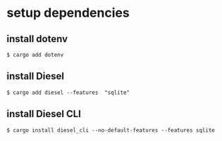 # setup dependencies

## install dotenv

```
$ cargo add dotenv
```

## install Diesel

```
$ cargo add diesel --features  "sqlite"
```

## install Diesel CLI

```
$ cargo install diesel_cli --no-default-features --features sqlite
```
